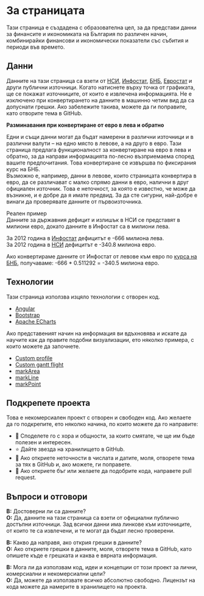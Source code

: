 # За страницата

Тази страница е създадена с образователна цел, за да представи данни за финансите и икономиката на България по различен начин, комбинирайки финансови и икономически показатели със събития и периоди във времето.

## Данни

Данните на тази страница са взети от [НСИ](https://www.nsi.bg/bg/content/766/%D1%81%D1%82%D0%B0%D1%82%D0%B8%D1%81%D1%82%D0%B8%D1%87%D0%B5%D1%81%D0%BA%D0%B8-%D0%B4%D0%B0%D0%BD%D0%BD%D0%B8), [Инфостат](https://infostat.nsi.bg/infostat/pages/module.jsf?x_2=1), [БНБ](https://www.bnb.bg/Statistics/index.htm), [Евростат](https://ec.europa.eu/eurostat/web/main/data) и други публични източници. Когато натиснете върху точка от графиката, ще се покажат източниците, от които е извлечена информацията. Не е изключено при конвертирането на данните в машинно четим вид да са допуснати грешки. Ако забележите такива, можете да ги поправите, като отворите тема в GitHub.

**Разминавания при конвертиране от евро в лева и обратно**  

Едни и същи данни могат да бъдат намерени в различни източници и в различни валути – на едно място в левове, а на друго в евро. Тази страница предлага функционалност за конвертиране на евро в лева и обратно, за да направи информацията по-лесно възприемаема според вашите предпочитания. Това конвертиране се извършва по фиксирания курс на БНБ.   
Възможно е, например, данни в левове, които страницата конвертира в евро, да се различават с малко спрямо данни в евро, налични в друг официален източник. Това е неточност, за която е известно, че може да възникне, и е добре да я имате предвид. За да сте сигурни, най-добре е винаги да проверявате данните от първоизточника.

Реален пример  
Данните за държавния дефицит и излишък в НСИ се представят в милиони евро, докато данните в Инфостат са в милиони лева.  
  
За 2012 година в [Инфостат](https://infostat.nsi.bg/infostat/pages/reports/query.jsf?x_2=699) дефицитът е -666 милиона лева.  
За 2012 година в [НСИ](https://nsi.bg/bg/content/11478/%D0%BE%D0%B1%D1%89-%D0%B4%D1%8A%D1%80%D0%B6%D0%B0%D0%B2%D0%B5%D0%BD-%D0%B4%D0%B5%D1%84%D0%B8%D1%86%D0%B8%D1%82-%D0%B8-%D0%B8%D0%B7%D0%BB%D0%B8%D1%88%D1%8A%D0%BA) дефицитът е -340.8 милиона евро.

Ако конвертираме данните от Инфостат от левове към евро по [курса на БНБ](https://www.bnb.bg/Statistics/StExternalSector/StExchangeRates/StERFixed/index.htm), получаваме: -666 * 0.511292 = -340.5 милиона евро.   

## Технологии

Тази страница използва изцяло технологии с отворен код.

- [Angular](https://angular.dev/installation)
- [Bootstrap](https://getbootstrap.com/)
- [Apache ECharts](https://echarts.apache.org/examples/en/index.html)

Ако представеният начин на информация ви вдъхновява и искате да научите как да правите подобни визуализации, ето няколко примера, с които можете да започнете.

- [Custom profile](https://echarts.apache.org/examples/en/editor.html?c=custom-profile)
- [Custom gantt flight](https://echarts.apache.org/examples/en/editor.html?c=custom-gantt-flight)
- [markArea](https://echarts.apache.org/en/option.html#series-line.markArea)
- [markLine](https://echarts.apache.org/en/option.html#series-line.markLine)
- [markPoint](https://echarts.apache.org/en/option.html#series-line.markPoint)

## Подкрепете проекта

Това е некомерсиален проект с отворен и свободен код.
Ако желаете да го подкрепите, ето няколко начина, по които можете да го направите:
- 📢 Споделете го с хора и общности, за които смятате, че ще им бъде полезен и интересен.
- ⭐ Дайте звезда на хранилището в GitHub.
- 🔎️ Ако откриете неточности в числата и датите, моля, отворете тема за тях в GitHub и, ако можете, ги поправете.
- 🐛 Ако откриете бъг или желаете да подобрите кода, направете pull request.  

## Въпроси и отговори

**В:** Достоверни ли са данните?  
**О:** Да, данните на тази страница са взети от официални публично достъпни източници. Зад всички данни има линкове към източниците, от които те са извлечени, и те могат да бъдат лесно проверени.  

**В:** Какво да направя, ако открия грешки в данните?  
**О:** Ако откриете грешки в данните, моля, отворете тема в GitHub, като опишете къде е грешката и каква е вярната информация.  

**В:** Мога ли да използвам код, идеи и концепции от този проект за лични, комерсиални и некомерсиални цели?  
**О:** Да, можете да използвате всичко абсолютно свободно. Лицензът на кода можете да намерите в хранилището на проекта.
